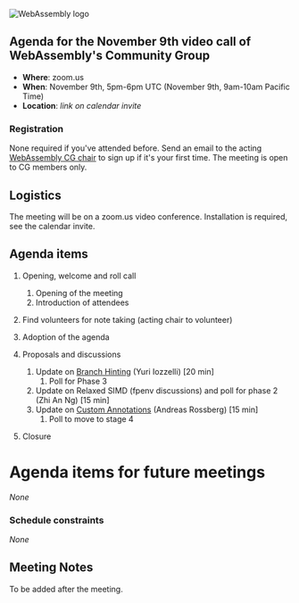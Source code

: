 ![WebAssembly logo](/images/WebAssembly.png)

## Agenda for the November 9th video call of WebAssembly's Community Group

- **Where**: zoom.us
- **When**: November 9th, 5pm-6pm UTC (November 9th, 9am-10am Pacific Time)
- **Location**: *link on calendar invite*

### Registration

None required if you've attended before. Send an email to the acting [WebAssembly CG chair](mailto:webassembly-cg-chair@chromium.org)
to sign up if it's your first time. The meeting is open to CG members only.

## Logistics

The meeting will be on a zoom.us video conference.
Installation is required, see the calendar invite.

## Agenda items

1. Opening, welcome and roll call
    1. Opening of the meeting
    1. Introduction of attendees
1. Find volunteers for note taking (acting chair to volunteer)
1. Adoption of the agenda
1. Proposals and discussions
   1. Update on [Branch Hinting](https://github.com/WebAssembly/branch-hinting) (Yuri Iozzelli) [20 min]
      1. Poll for Phase 3 
    1. Update on Relaxed SIMD (fpenv discussions) and poll for phase 2 (Zhi An Ng) [15 min]
    1. Update on [Custom Annotations](https://github.com/WebAssembly/annotations/) (Andreas Rossberg) [15 min]
       1. Poll to move to stage 4

1. Closure

# Agenda items for future meetings

*None*

### Schedule constraints

*None*

## Meeting Notes

To be added after the meeting.
